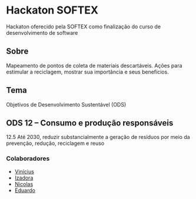 # Hackaton SOFTEX
Hackaton oferecido pela SOFTEX como finalização do curso de desenvolvimento de software

## Sobre
Mapeamento de pontos de coleta de materiais descartáveis. Ações para estimular a reciclagem, mostrar sua importância e seus benefícios.

## Tema
Objetivos de Desenvolvimento Sustentável (ODS)

## ODS 12 – Consumo e produção responsáveis
12.5 Até 2030, reduzir substancialmente a geração de resíduos por meio da prevenção, redução, reciclagem e reuso

### Colaboradores
- [Vinícius](https://github.com/viniciusFelipeS)
- [Izadora](https://github.com/izadora-oliveira)
- [Nicolas](https://github.com/nicolasmonteiro)
- [Eduardo](https://github.com/EM180303) 
